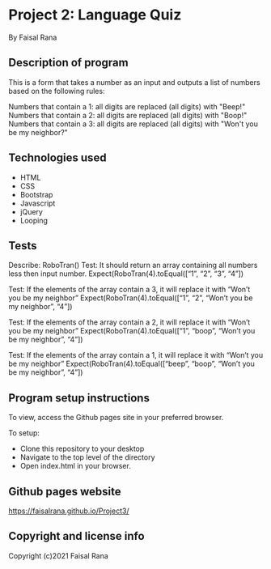 # Project 2: Language Quiz

By Faisal Rana

## Description of program
This is a form that takes a number as an input and outputs a list of numbers based on the following rules:

Numbers that contain a 1: all digits are replaced (all digits) with "Beep!"
Numbers that contain a 2: all digits are replaced (all digits) with "Boop!"
Numbers that contain a 3: all digits are replaced (all digits) with "Won't you be my neighbor?"

## Technologies used
- HTML
- CSS
- Bootstrap
- Javascript
- jQuery
- Looping

## Tests

Describe: RoboTran()
Test: It should return an array containing all numbers less then input number. 
Expect(RoboTran(4).toEqual([“1”, “2”, “3”, “4”])

Test: If the elements of the array contain a 3, it will replace it with “Won’t you be my neighbor” Expect(RoboTran(4).toEqual([“1”, “2”, “Won’t you be my neighbor”, “4”])

Test: If the elements of the array contain a 2, it will replace it with “Won’t you be my neighbor” Expect(RoboTran(4).toEqual([“1”, “boop”, “Won’t you be my neighbor”, “4”])

Test: If the elements of the array contain a 1, it will replace it with “Won’t you be my neighbor” Expect(RoboTran(4).toEqual([“beep”, “boop”, “Won’t you be my neighbor”, “4”])


## Program setup instructions
To view, access the Github pages site in your preferred browser. 

To setup:
- Clone this repository to your desktop
- Navigate to the top level of the directory
- Open index.html in your browser. 

## Github pages website
https://faisalrana.github.io/Project3/

## Copyright and license info

Copyright (c)2021 Faisal Rana